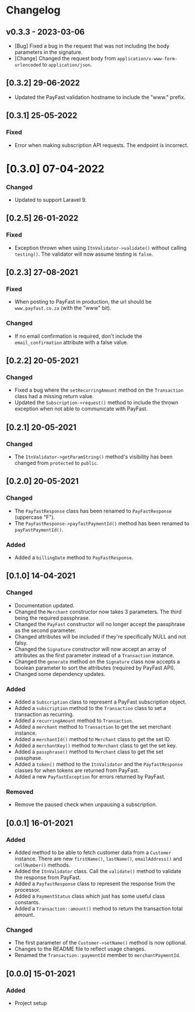 # Changelog

## v0.3.3 - 2023-03-06

- [Bug] Fixed a bug in the request that was not including the body parameters in the signature.
- [Change] Changed the request body from `application/x-www-form-urlencoded` to `application/json`.

## [0.3.2] 29-06-2022

- Updated the PayFast validation hostname to include the "www." prefix.

## [0.3.1] 25-05-2022

### Fixed

- Error when making subscription API requests. The endpoint is incorrect.

# [0.3.0] 07-04-2022

### Changed

- Updated to support Laravel 9.

## [0.2.5] 26-01-2022

### Fixed

- Exception thrown when using `ItnValidator->validate()` without calling `testing()`. The validator will now assume testing is `false`.

## [0.2.3] 27-08-2021

### Fixed

- When posting to PayFast in production, the url should be `www.payfast.co.za` (with the "www" bit).

### Changed

- If no email confirmation is required, don't include the `email_confirmation` attribute with a false value.

## [0.2.2] 20-05-2021

### Changed

- Fixed a bug where the `setRecurringAmount` method on the `Transaction` class had a missing return value.
- Updated the `Subscription->request()` method to include the thrown exception when not able to communicate with PayFast.

## [0.2.1] 20-05-2021

### Changed

- The `ItnValidator->getParamString()` method's visibility has been changed from `protected` to `public`.

## [0.2.0] 20-05-2021

### Changed

- The `PayfastResponse` class has been renamed to `PayFastResponse` (uppercase "F").
- The `PayFastResponse->payfastPaymentId()` method has been renamed to `payFastPaymentId()`.

### Added

- Added a `billingDate` method to `PayFastResponse`.

## [0.1.0] 14-04-2021

### Changed

- Documentation updated.
- Changed the `Merchant` constructor now takes 3 parameters. The third being the required passphrase.
- Changed the `PayFast` constructor will no longer accept the passphrase as the second parameter.
- Changed attributes will be included if they're specifically NULL and not falsy.
- Changed the `Signature` constructor will now accept an array of attributes as the first parameter instead of a `Transaction` instance.
- Changed the `generate` method on the `Signature` class now accepts a boolean parameter to sort the attributes (required by PayFast API).
- Changed some dependency updates.

### Added

- Added a `Subscription` class to represent a PayFast subscription object.
- Added a `subscription` method to the `Transaction` class to set a transaction as recurring.
- Added a `recurringAmount` method to `Transaction`.
- Added a `merchant` method to `Transaction` to get the set merchant instance.
- Added a `merchantId()` method to `Merchant` class to get the set ID.
- Added a `merchantKey()` method to `Merchant` class to get the set key.
- Added a `passphrase()` method to `Merchant` class to get the set passphase.
- Added a `token()` method to the `ItnValidator` and the `PayfastResponse` classes for when tokens are returned from PayFast.
- Added a new `PayfastException` for errors returned by PayFast.

### Removed

- Remove the paused check when unpausing a subscription.

## [0.0.1] 16-01-2021

### Added

- Added method to be able to fetch customer data from a `Customer` instance. There are new `firstName()`, `lastName()`, `emailAddress()` and `cellNumber()` methods.
- Added the `ItnValidator` class. Call the `validate()` method to validate the response from PayFast.
- Added a `PayfastResponse` class to represent the response from the processor.
- Added a `PaymentStatus` class which just has some useful class constants.
- Added a `Transaction::amount()` method to return the transaction total amount.

### Changed

- The first parameter of the `Customer->setName()`  method is now optional.
- Changes to the README file to reflect usage changes.
- Renamed the `Transaction::paymentId` member to `merchantPaymentId`.

## [0.0.0] 15-01-2021

### Added

- Project setup
